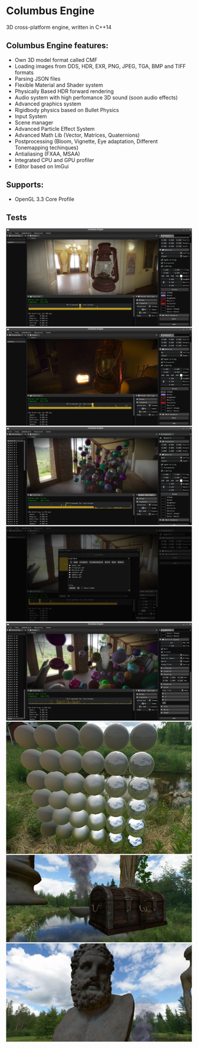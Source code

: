 # Columbus Engine
3D cross-platform engine, written in C++14
## Columbus Engine features:
* Own 3D model format called CMF
* Loading images from DDS, HDR, EXR, PNG, JPEG, TGA, BMP and TIFF formats
* Parsing JSON files
* Flexible Material and Shader system
* Physically Based HDR forward rendering
* Audio system with high perfomance 3D sound (soon audio effects)
* Advanced graphics system
* Rigidbody physics based on Bullet Physics
* Input System
* Scene manager
* Advanced Particle Effect System
* Advanced Math Lib (Vector, Matrices, Quaternions)
* Postprocessing (Bloom, Vignette, Eye adaptation, Different Tonemapping techinques)
* Antialiasing (FXAA, MSAA)
* Integrated CPU and GPU profiler
* Editor based on ImGui

## Supports:
* OpenGL 3.3 Core Profile

## Tests
![Optional Text](./Tests/1.png)
![Optional Text](./Tests/2.png)
![Optional Text](./Tests/3.png)
![Optional Text](./Tests/4.png)
![Optional Text](./Tests/5.png)
![Optional Text](./Tests/6.png)
![Optional Text](./Tests/7.png)
![Optional Text](./Tests/8.png)
